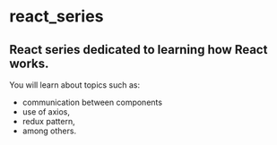 # react_series
## React series dedicated to learning how React works.

You will learn about topics such as: 
- communication between components
-  use of axios, 
-  redux pattern, 
-  among others.
